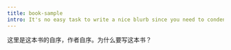 ```yaml
---
title: book-sample
intro: It's no easy task to write a nice blurb since you need to condense everything into a few sentences.（要寫出一則好的簡介推薦很困難，因為你必須把所有東西濃縮在幾個句子內。）
---
```

这里是这本书的自序，作者自序。为什么要写这本书？
